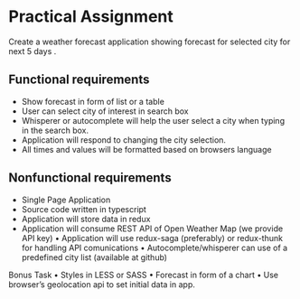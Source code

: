 # Practical Assignment

Create a weather forecast application showing forecast for selected city for next 5 days .

## Functional requirements
*	Show forecast in form of list or a table
*	User can select city of interest in search box
*	Whisperer or autocomplete will help the user select a city when typing in the search box.
*	Application will respond to changing the city selection.
*	All times and values will be formatted based on browsers language

## Nonfunctional requirements
*	Single Page Application
*	Source code written in typescript
*	Application will store data in redux
*	Application will consume REST API of Open Weather Map (we provide API key)
•	Application will use redux-saga (preferably) or redux-thunk for handling API comunications
•	Autocomplete/whisperer can use of a predefined city list (available at github)

Bonus Task
•	Styles in LESS or SASS
•	Forecast in form of a chart
•	Use browser’s geolocation api to set initial data in app.

